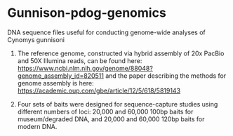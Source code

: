 # Gunnison-pdog-genomics
DNA sequence files useful for conducting genome-wide analyses of Cynomys gunnisoni

1. The reference genome, constructed via hybrid assembly of 20x PacBio and 50X Illumina reads, can be found here: https://www.ncbi.nlm.nih.gov/genome/88048?genome_assembly_id=820511 and the paper describing the methods for genome assembly is here: https://academic.oup.com/gbe/article/12/5/618/5819143

2. Four sets of baits were designed for sequence-capture studies using different numbers of loci: 20,000 and 60,000 100bp baits for museum/degraded DNA, and 20,000 and 60,000 120bp baits for modern DNA. 
